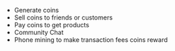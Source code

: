 * Generate coins
* Sell coins to friends or customers
* Pay coins to get products
* Community Chat
* Phone mining to make transaction fees coins reward
